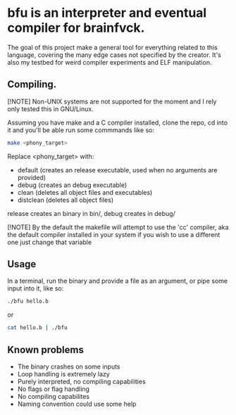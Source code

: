 # bfu is an interpreter and eventual compiler for brainfvck.

The goal of this project make a general tool for everything related to this
    language, covering the many edge cases not specified by the creator. It's also my testbed for weird compiler experiments and ELF manipulation.

## Compiling.
[!NOTE]
Non-UNIX systems are not supported for the moment and I rely 
    only tested this in GNU/Linux.

Assuming you have make and a C compiler installed, clone the repo, cd into it
    and you'll be able run some commmands like so:

```sh
make <phony_target>
```

Replace <phony_target> with:
- default   (creates an release executable, used when no arguments are provided)
- debug     (creates an debug executable)
- clean     (deletes all object files and executables)
- distclean (deletes all object files)

release creates an binary in bin/, debug creates in debug/

[!NOTE]
By the default the makefile will attempt to use the 'cc' compiler,
   aka the default compiler installed in your system if you wish to use a
   different one just change that variable

## Usage
In a terminal, run the binary and provide a file as an argument, or pipe some
    input into it, like so:

```sh
./bfu hello.b
```

or

```sh
cat hello.b | ./bfu
```

## Known problems
- The binary crashes on some inputs
- Loop handling is extremely lazy
- Purely interpreted, no compiling capabilities
- No flags or flag handling
- No compiling capabilites
- Naming convention could use some help
